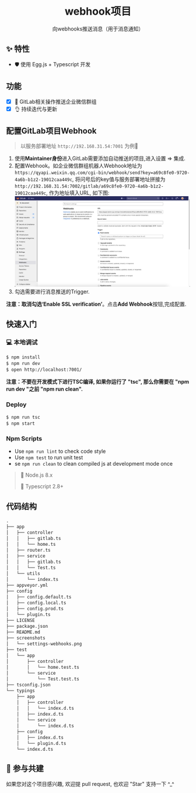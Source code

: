 <div align="center">
  <h1>webhook项目</h1>
  <p>向webhooks推送消息（用于消息通知）</p>
</div>

## ✨ 特性

- 🛡 使用 Egg.js + Typescript 开发

## 功能

- [X] 🔨 GitLab相关操作推送企业微信群组
- [X] 👌 持续迭代与更新

## 配置GitLab项目Webhook

> 以服务部署地址 `http://192.168.31.54:7001` 为例🌰

1. 使用**Maintainer身份**进入GitLab需要添加自动推送的项目,进入设置 => 集成.
2. 配置Webhook。如企业微信群组机器人Webhook地址为 `https://qyapi.weixin.qq.com/cgi-bin/webhook/send?key=a69c8fe0-9720-4a6b-b1z2-19012caa449c`, 将问号后的key值与服务部署地址拼接为`http://192.168.31.54:7002/gitlab/a69c8fe0-9720-4a6b-b1z2-19012caa449c`, 作为地址填入URL, 如下图:
![GitLab设置](screenshots/settings-webhooks.png "GitLab设置")
3. 勾选需要进行消息推送的Trigger.

**注意：取消勾选‘Enable SSL verification’**。点击**Add Webhook**按钮,完成配置.

## 快速入门

### 💻 本地调试

```bash
$ npm install
$ npm run dev
$ open http://localhost:7001/
```

**注意：不要在开发模式下进行TSC编译, 如果你运行了 "tsc", 那么你需要在 "npm run dev "之前 "npm run clean".**

### Deploy

```bash
$ npm run tsc
$ npm start
```

### Npm Scripts

- Use `npm run lint` to check code style
- Use `npm test` to run unit test
- se `npm run clean` to clean compiled js at development mode once

> 📢 Node.js 8.x
>
> 📢 Typescript 2.8+

## 代码结构

```
.
├── app
│   ├── controller
│   │   ├── gitlab.ts
│   │   └── home.ts
│   ├── router.ts
│   ├── service
│   │   ├── gitlab.ts
│   │   └── Test.ts
│   └── utils
│       └── index.ts
├── appveyor.yml
├── config
│   ├── config.default.ts
│   ├── config.local.ts
│   ├── config.prod.ts
│   └── plugin.ts
├── LICENSE
├── package.json
├── README.md
├── screenshots
│   └── settings-webhooks.png
├── test
│   └── app
│       ├── controller
│       │   └── home.test.ts
│       └── service
│           └── Test.test.ts
├── tsconfig.json
└── typings
    ├── app
    │   ├── controller
    │   │   └── index.d.ts
    │   ├── index.d.ts
    │   └── service
    │       └── index.d.ts
    ├── config
    │   ├── index.d.ts
    │   └── plugin.d.ts
    └── index.d.ts

```

## 🤝 参与共建

如果您对这个项目感兴趣, 欢迎提 pull request, 也欢迎 "Star" 支持一下 ^\_^
